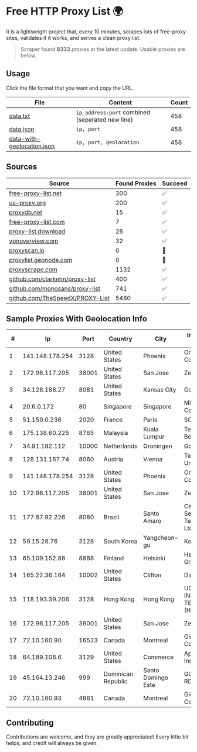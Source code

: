 
# Free HTTP Proxy List 🌍

It is a lightweight project that, every 10 minutes, scrapes lots of free-proxy sites, validates if it works, and serves a clean proxy list.


> Scraper found **8333** proxies at the latest update. Usable proxies are below.

## Usage

Click the file format that you want and copy the URL.


|File|Content|Count|
|----|-------|-----|
|[data.txt](https://raw.githubusercontent.com/themiralay/Proxy-List-World/master/data.txt)|`ip_address:port` combined (seperated new line)|458|
|[data.json](https://raw.githubusercontent.com/themiralay/Proxy-List-World/master/data.json)|`ip, port`|458|
|[data-with-geolocation.json](https://raw.githubusercontent.com/themiralay/Proxy-List-World/master/data-with-geolocation.json)|`ip, port, geolocation`|458|

## Sources

|Source|Found Proxies|Succeed|
|------|-------------|-------|
|[free-proxy-list.net](https://free-proxy-list.net)|300|✅|
|[us-proxy.org](https://www.us-proxy.org)|200|✅|
|[proxydb.net](http://proxydb.net)|15|✅|
|[free-proxy-list.com](https://free-proxy-list.com/?page=&port=&type%5B%5D=http&type%5B%5D=https&up_time=0&search=Search)|7|✅|
|[proxy-list.download](https://www.proxy-list.download/HTTP)|26|✅|
|[vpnoverview.com](https://vpnoverview.com/privacy/anonymous-browsing/free-proxy-servers)|32|✅|
|[proxyscan.io](https://www.proxyscan.io)|0|🚫|
|[proxylist.geonode.com](https://proxylist.geonode.com/api/proxy-list?limit=300&page=1&sort_by=lastChecked&sort_type=desc&protocols=http,https)|0|🚫|
|[proxyscrape.com](https://api.proxyscrape.com/v2/?request=displayproxies&protocol=http&timeout=10000&country=all&ssl=all&anonymity=all)|1132|✅|
|[github.com/clarketm/proxy-list](https://raw.githubusercontent.com/clarketm/proxy-list/master/proxy-list-raw.txt)|400|✅|
|[github.com/monosans/proxy-list](https://raw.githubusercontent.com/monosans/proxy-list/main/proxies/http.txt)|741|✅|
|[github.com/TheSpeedX/PROXY-List](https://raw.githubusercontent.com/TheSpeedX/PROXY-List/master/http.txt)|5480|✅|


## Sample Proxies With Geolocation Info

|#|Ip|Port|Country|City|Internet Service Provider|
|-|--|----|-------|----|-------------------------|
|1|141.148.178.254|3128|United States|Phoenix|Oracle Corporation|
|2|172.96.117.205|38001|United States|San Jose|Zenlayer Inc|
|3|34.128.188.27|8081|United States|Kansas City|Google LLC|
|4|20.6.0.172|80|Singapore|Singapore|Microsoft Corporation|
|5|51.159.0.236|2020|France|Paris|SCALEWAY|
|6|175.138.60.225|8765|Malaysia|Kuala Lumpur|Telekom Malaysia Berhad|
|7|34.91.182.112|10000|Netherlands|Groningen|Google LLC|
|8|128.131.167.74|8060|Austria|Vienna|Technische Universitat Wien|
|9|141.148.178.254|3128|United States|Phoenix|Oracle Corporation|
|10|172.96.117.205|38001|United States|San Jose|Zenlayer Inc|
|11|177.87.92.226|8080|Brazil|Santo Amaro|Celino Ribeiro Servicos De Telecomunicacoes Ltda|
|12|59.15.28.76|3128|South Korea|Yangcheon-gu|Korea Telecom|
|13|65.109.152.88|8888|Finland|Helsinki|Hetzner Online GmbH|
|14|165.22.36.164|10002|United States|Clifton|DigitalOcean, LLC|
|15|118.193.39.206|3128|Hong Kong|Hong Kong|UCLOUD INFORMATION TECHNOLOGY (HK) LIMITED|
|16|172.96.117.205|38001|United States|San Jose|Zenlayer Inc|
|17|72.10.160.90|16523|Canada|Montreal|GloboTech Communications|
|18|64.189.106.6|3129|United States|Commerce|Apogee Telecom Inc.|
|19|45.164.13.246|999|Dominican Republic|Santo Domingo Este|GUESTCHOICE TV RD, S.R.L|
|20|72.10.160.93|4961|Canada|Montreal|GloboTech Communications|



## Contributing

Contributions are welcome, and they are greatly appreciated! Every
little bit helps, and credit will always be given.

